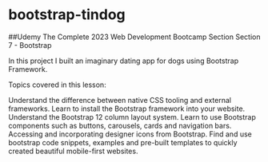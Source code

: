 # bootstrap-tindog

##Udemy The Complete 2023 Web Development Bootcamp Section Section 7 - Bootstrap

In this project I built an imaginary dating app for dogs using Bootstrap Framework.

Topics covered in this lesson:

Understand the difference between native CSS tooling and external frameworks.
Learn to install the Bootstrap framework into your website.
Understand the Bootstrap 12 column layout system.
Learn to use Bootstrap components such as buttons, carousels, cards and navigation bars.
Accessing and incorporating designer icons from Bootstrap.
Find and use bootstrap code snippets, examples and pre-built templates to quickly created beautiful mobile-first websites.
